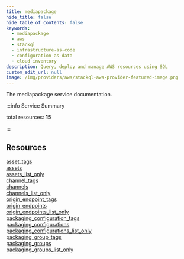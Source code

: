 ```yaml
---
title: mediapackage
hide_title: false
hide_table_of_contents: false
keywords:
  - mediapackage
  - aws
  - stackql
  - infrastructure-as-code
  - configuration-as-data
  - cloud inventory
description: Query, deploy and manage AWS resources using SQL
custom_edit_url: null
image: /img/providers/aws/stackql-aws-provider-featured-image.png
---
```


The mediapackage service documentation.

:::info Service Summary

<div class="row">
<div class="providerDocColumn">
<span>total resources:&nbsp;<b>15</b></span><br />
</div>
</div>

:::

## Resources
<div class="row">
<div class="providerDocColumn">
<a href="/providers/aws/mediapackage/asset_tags/">asset_tags</a><br />
<a href="/providers/aws/mediapackage/assets/">assets</a><br />
<a href="/providers/aws/mediapackage/assets_list_only/">assets_list_only</a><br />
<a href="/providers/aws/mediapackage/channel_tags/">channel_tags</a><br />
<a href="/providers/aws/mediapackage/channels/">channels</a><br />
<a href="/providers/aws/mediapackage/channels_list_only/">channels_list_only</a><br />
<a href="/providers/aws/mediapackage/origin_endpoint_tags/">origin_endpoint_tags</a><br />
<a href="/providers/aws/mediapackage/origin_endpoints/">origin_endpoints</a>
</div>
<div class="providerDocColumn">
<a href="/providers/aws/mediapackage/origin_endpoints_list_only/">origin_endpoints_list_only</a><br />
<a href="/providers/aws/mediapackage/packaging_configuration_tags/">packaging_configuration_tags</a><br />
<a href="/providers/aws/mediapackage/packaging_configurations/">packaging_configurations</a><br />
<a href="/providers/aws/mediapackage/packaging_configurations_list_only/">packaging_configurations_list_only</a><br />
<a href="/providers/aws/mediapackage/packaging_group_tags/">packaging_group_tags</a><br />
<a href="/providers/aws/mediapackage/packaging_groups/">packaging_groups</a><br />
<a href="/providers/aws/mediapackage/packaging_groups_list_only/">packaging_groups_list_only</a>
</div>
</div>